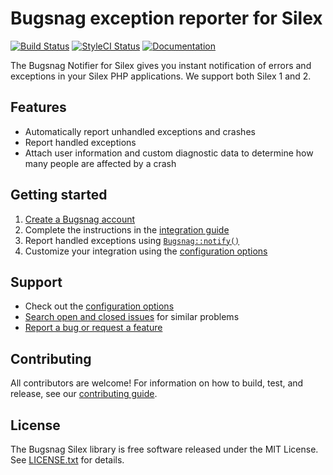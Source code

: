 # Bugsnag exception reporter for Silex
[![Build Status](https://img.shields.io/travis/bugsnag/bugsnag-silex/master.svg?style=flat-square)](https://travis-ci.org/bugsnag/bugsnag-silex)
[![StyleCI Status](https://styleci.io/repos/23802949/shield?branch=master)](https://styleci.io/repos/23802949)
[![Documentation](https://img.shields.io/badge/documentation-latest-blue.svg?style=flat-square)](https://docs.bugsnag.com/platforms/php/)

The Bugsnag Notifier for Silex gives you instant notification of errors and
exceptions in your Silex PHP applications. We support both Silex 1 and 2.


## Features

* Automatically report unhandled exceptions and crashes
* Report handled exceptions
* Attach user information and custom diagnostic data to determine how many
  people are affected by a crash


## Getting started

1. [Create a Bugsnag account](https://bugsnag.com)
2. Complete the instructions in the
   [integration guide](https://docs.bugsnag.com/platforms/php/silex/)
3. Report handled exceptions using
   [`Bugsnag::notify()`](https://docs.bugsnag.com/platforms/php/silex/#reporting-handled-exceptions)
4. Customize your integration using the
   [configuration options](https://docs.bugsnag.com/platforms/php/silex/configuration-options/)


## Support

* Check out the [configuration options](https://docs.bugsnag.com/platforms/php/silex/configuration-options/)
* [Search open and closed issues](https://github.com/bugsnag/bugsnag-silex/issues?utf8=✓&q=is%3Aissue) for similar problems
* [Report a bug or request a feature](https://github.com/bugsnag/bugsnag-silex/issues/new)


## Contributing

All contributors are welcome! For information on how to build, test,
and release, see our [contributing guide](CONTRIBUTING.md).


## License

The Bugsnag Silex library is free software released under the MIT License.
See [LICENSE.txt](LICENSE.txt) for details.
